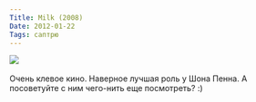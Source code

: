 ```yaml
---
Title: Milk (2008)
Date: 2012-01-22
Tags: саптрю
---
```


<div class="text"><img src="http://dl.dropbox.com/u/140528/site/milk.jpg" /><br /><br />
Очень клевое кино. Наверное лучшая роль у Шона Пенна. А посоветуйте с ним чего-нить еще посмотреть? :)</div>
